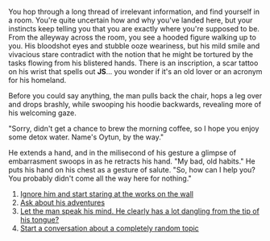 
  You hop through a long thread of irrelevant information, and find yourself in a room. You're quite uncertain how and why you've landed here, but your instincts keep telling you that you are exactly where you're supposed to be. From the alleyway across the room, you see a hooded figure walking up to you. His bloodshot eyes and stubble ooze weariness, but his mild smile and vivacious stare contradict with the notion that he might be tortured by the tasks flowing from his blistered hands. There is an inscription, a scar tattoo on his wrist that spells out **JS**... you wonder if it's an old lover or an acronym for his homeland.
  
  Before you could say anything, the man pulls back the chair, hops a leg over and drops brashly, while swooping his hoodie backwards, revealing more of his welcoming gaze.
  
  "Sorry, didn't get a chance to brew the morning coffee, so I hope you enjoy some detox water. Name's Oytun, by the way."
  
  He extends a hand, and in the milisecond of his gesture a glimpse of embarrasment swoops in as he retracts his hand. "My bad, old habits." He puts his hand on his chest as a gesture of salute. "So, how can I help you? You probably didn't come all the way here for nothing."
  
1. [Ignore him and start staring at the works on the wall](https://github.com/oytuneyucel)
2. [Ask about his adventures](https://linkedin.com/in/oytuneyucel)
3. [Let the man speak his mind. He clearly has a lot dangling from the tip of his tongue?](https://twitter.com/oeyucel)
4. [Start a conversation about a completely random topic](mailto:oytuneyucel@gmail.com)
